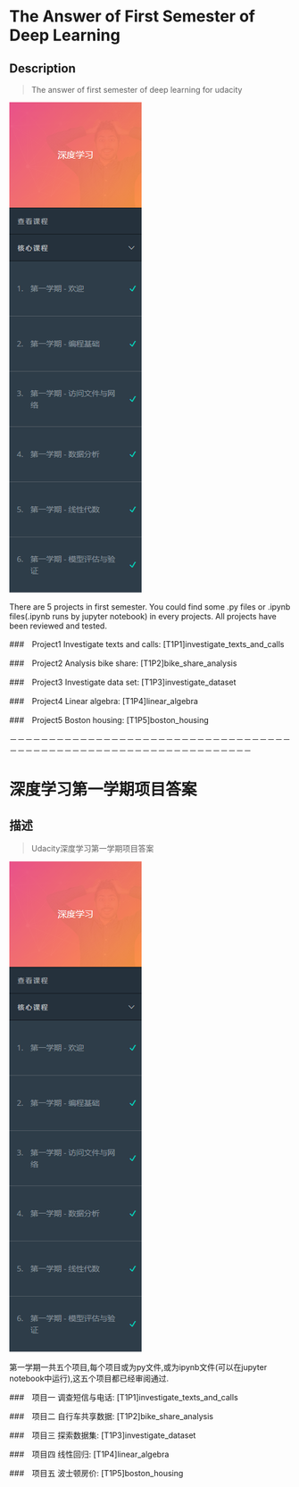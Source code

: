 # The Answer of First Semester of Deep Learning
## Description
>The answer of first semester of deep learning for udacity

![](./res/img/schedule.png)

There are 5 projects in first semester. You could find some .py files or .ipynb files(.ipynb runs by jupyter notebook) in every projects. All projects have been reviewed and tested.

###　Project1
Investigate texts and calls:
[T1P1]investigate_texts_and_calls

###　Project2
Analysis bike share:
[T1P2]bike_share_analysis

###　Project3
Investigate data set:
[T1P3]investigate_dataset

###　Project4
Linear algebra:
[T1P4]linear_algebra

###　Project5
Boston housing:
[T1P5]boston_housing

－－－－－－－－－－－－－－－－－－－－－－－－－－－－－－－－－－－－－－－－－－－－－－－－－－－－－－－－－－－－－－－－－－－


# 深度学习第一学期项目答案
## 描述
>Udacity深度学习第一学期项目答案

![](./res/img/schedule.png)

第一学期一共五个项目,每个项目或为py文件,或为ipynb文件(可以在jupyter notebook中运行),这五个项目都已经审阅通过.

###　项目一
调查短信与电话:
[T1P1]investigate_texts_and_calls

###　项目二
自行车共享数据:
[T1P2]bike_share_analysis

###　项目三
探索数据集:
[T1P3]investigate_dataset

###　项目四
线性回归:
[T1P4]linear_algebra

###　项目五
波士顿房价:
[T1P5]boston_housing

